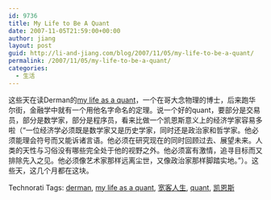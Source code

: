 ```yaml
---
id: 9736
title: My Life to Be A Quant
date: 2007-11-05T21:59:00+00:00
author: jiang
layout: post
guid: http://li-and-jiang.com/blog/2007/11/05/my-life-to-be-a-quant/
permalink: /2007/11/05/my-life-to-be-a-quant/
categories:
  - 生活
---
```

这些天在读Derman的<a href="http://www.ederman.com/new/index.html#my_life" target="_blank">my life as a quant</a>，一个在哥大念物理的博士，后来跑华尔街，金融学中就有一个用他名字命名的定理。说一个好的quant，要部分是交易员，部分是数学家，部分是程序员，看来比做一个凯恩斯意义上的经济学家容易多啦（“一位经济学必须既是数学家又是历史学家，同时还是政治家和哲学家。他必须能理会符号而又能诉诸言语。他必须在研究现在的同时回顾过去、展望未来。人类的天性与习俗没有哪些完全处于他的视野之外。他必须富有激情，追寻目标而又排除先入之见。他必须像艺术家那样远离尘世，又像政治家那样脚踏实地。”）。这些天，这几个月都在这块。 

<div style="padding-right:0px;display:inline;padding-left:0px;padding-bottom:0px;margin:0px;padding-top:0px">
  Technorati Tags: <a href="http://technorati.com/tags/derman" rel="tag">derman</a>, <a href="http://technorati.com/tags/my life as a quant" rel="tag">my life as a quant</a>, <a href="http://technorati.com/tags/%e5%ae%bd%e5%ae%a2%e4%ba%ba%e7%94%9f" rel="tag">宽客人生</a>, <a href="http://technorati.com/tags/quant" rel="tag">quant</a>, <a href="http://technorati.com/tags/%e5%87%af%e6%81%a9%e6%96%af" rel="tag">凯恩斯</a>
</div>